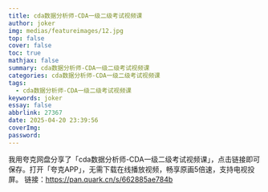 ```yaml
---
title: cda数据分析师-CDA一级二级考试视频课
author: joker
img: medias/featureimages/12.jpg
top: false
cover: false
toc: true
mathjax: false
summary: cda数据分析师-CDA一级二级考试视频课
categories: cda数据分析师-CDA一级二级考试视频课
tags:
  - cda数据分析师-CDA一级二级考试视频课
keywords: joker
essay: false
abbrlink: 27367
date: 2025-04-20 23:39:56
coverImg:
password:
---
```


我用夸克网盘分享了「cda数据分析师-CDA一级二级考试视频课」，点击链接即可保存。打开「夸克APP」，无需下载在线播放视频，畅享原画5倍速，支持电视投屏。
链接：https://pan.quark.cn/s/662885ae784b
